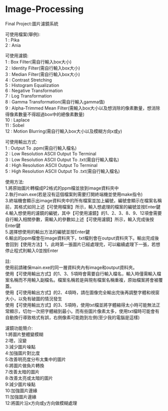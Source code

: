 # Image-Processing  
Final Project:圖片濾鏡系統  

可使用檔案(舉例):  
    1  : Pika  
    2  : Ania  

可使用濾鏡:  
   1   : Box Filter(需自行輸入box大小)  
   2   : Identity Filter(需自行輸入box大小)  
   3   : Median Filter(需自行輸入box大小)  
   4   : Contrast Stretching  
   5   : Histogram Equalization  
   6   : Negative Transformation  
   7   : Log Transformation  
   8   : Gamma Transformation(需自行輸入gamma值)  
   9   : Alpha-Trimmed Mean Filter(需輸入box大小以及想消除的像素數量，想消除得像素數量不得超過box中的總像素數量)  
  10   : Laplace  
  11   : Sobel  
  12   : Motion Blurring(需自行輸入box大小以及模糊方向x或y)  

可使用輸出方式:  
    1  : Output To .ppm(需自行輸入檔名)  
    2  : Low Resolution ASCII Output To Terminal  
    3  : Low Resolution ASCII Output To .txt(需自行輸入檔名)  
    4  : High Resolution ASCII Output To Terminal  
    5  : High Resolution ASCII Output To .txt(需自行輸入檔名)  

使用方法:  
1.將原始圖片轉檔成P2格式的ppm檔並放到image資料夾中  
2.執行main.exe(若是沒有這個檔案則需要打開終端機並使用make指令)  
3.終端機會顯示出image資料夾中的所有檔案並加上編號，編號會顯示在檔案名稱前，其格式如同上述【可使用檔案】所示，輸入想處理的檔案的編號並按Enter鍵  
4.輸入想使用的濾鏡的編號，其中【可使用濾鏡】的1、2、3、8、9、12項會需要自行輸入相關參數，需輸入的參數如上述【可使用濾鏡】所示，輸入完成後按Enter鍵  
5.選擇想使用的輸出方法的編號並按Enter鍵  
6.輸出的ppm檔會在image資料夾下，txt檔則會在output資料夾下。輸出完成後會回到【使用方法】1，此時第一張圖片已經處理完，可以繼續處理下一張，若想停止程式則輸入0並按Enter  

註:  
使用前請確保main.exe的同一層資料夾內有image和output資料夾。  
使用【可使用輸出方式】的1、3、5項時會需要自行輸入檔名，輸入時僅需輸入檔案名稱而不用輸入副檔名。檔案名稱若是與現有檔案名稱重複，原始檔案將會被覆蓋。  
使用【可使用輸出方式】的2、4項時，請在圖像完全輸出完後再調整字體和視窗大小，以免有破圖的情況發生  
使用【可使用輸出方式】的3、5項時，使用txt檔並將字體縮得太小時可能無法正常顯示，切勿一次把字體縮到最小。而有些圖片像素太多，使用txt檔時可能會有自動換行導致格式有誤，右側像素可能跑到左側(至少我的電腦是這樣) 

濾鏡功能簡介:  
1:將圖片整體變模糊  
2:嗯，沒變  
3:減少圖片噪點  
4:加強圖片對比度  
5:改善明亮度分布太集中的圖片  
6:將圖片做負片轉換  
7:改善太暗的圖片  
8:改善太亮或太暗的圖片  
9:減少圖片噪點  
10:加強圖片邊緣  
11:加強圖片邊緣  
12:將圖片沿x方向或y方向做模糊處理  
